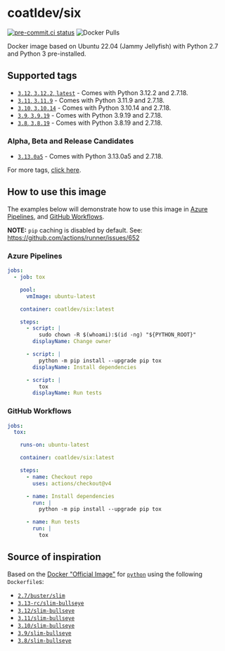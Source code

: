 # coatldev/six

[![pre-commit.ci status](https://results.pre-commit.ci/badge/github/coatl-dev/docker-six/coatl.svg)](https://results.pre-commit.ci/latest/github/coatl-dev/docker-six/coatl)
![Docker Pulls](https://img.shields.io/docker/pulls/coatldev/six)

Docker image based on Ubuntu 22.04 (Jammy Jellyfish) with Python 2.7 and Python 3 pre-installed.

## Supported tags

- [`3.12`, `3.12.2`, `latest`] - Comes with Python 3.12.2 and 2.7.18.
- [`3.11`, `3.11.9`] - Comes with Python 3.11.9 and 2.7.18.
- [`3.10`, `3.10.14`] - Comes with Python 3.10.14 and 2.7.18.
- [`3.9`, `3.9.19`] - Comes with Python 3.9.19 and 2.7.18.
- [`3.8`, `3.8.19`] - Comes with Python 3.8.19 and 2.7.18.

### Alpha, Beta and Release Candidates

- [`3.13.0a5`] - Comes with Python 3.13.0a5 and 2.7.18.

For more tags, [click here].

## How to use this image

The examples below will demonstrate how to use this image in [Azure Pipelines], and [GitHub Workflows].

**NOTE:** `pip` caching is disabled by default. See: <https://github.com/actions/runner/issues/652>

### Azure Pipelines

```yml
jobs:
  - job: tox

    pool:
      vmImage: ubuntu-latest

    container: coatldev/six:latest

    steps:
      - script: |
          sudo chown -R $(whoami):$(id -ng) "${PYTHON_ROOT}"
        displayName: Change owner

      - script: |
          python -m pip install --upgrade pip tox
        displayName: Install dependencies

      - script: |
          tox
        displayName: Run tests
```

### GitHub Workflows

```yml
jobs:
  tox:

    runs-on: ubuntu-latest

    container: coatldev/six:latest

    steps:
      - name: Checkout repo
        uses: actions/checkout@v4

      - name: Install dependencies
        run: |
          python -m pip install --upgrade pip tox

      - name: Run tests
        run: |
          tox
```

## Source of inspiration

Based on the [Docker "Official Image"] for [`python`] using the following `Dockerfile`s:

- [`2.7/buster/slim`]
- [`3.13-rc/slim-bullseye`]
- [`3.12/slim-bullseye`]
- [`3.11/slim-bullseye`]
- [`3.10/slim-bullseye`]
- [`3.9/slim-bullseye`]
- [`3.8/slim-bullseye`]

<!-- Dockerfiles -->
[`3.13.0a5`]: https://github.com/coatl-dev/docker-six/blob/HEAD/3.13/Dockerfile
[`3.12`, `3.12.2`, `latest`]: https://github.com/coatl-dev/docker-six/blob/HEAD/3.12/Dockerfile
[`3.11`, `3.11.9`]: https://github.com/coatl-dev/docker-six/blob/HEAD/3.11/Dockerfile
[`3.10`, `3.10.14`]: https://github.com/coatl-dev/docker-six/blob/HEAD/3.10/Dockerfile
[`3.9`, `3.9.19`]: https://github.com/coatl-dev/docker-six/blob/HEAD/3.9/Dockerfile
[`3.8`, `3.8.19`]: https://github.com/coatl-dev/docker-six/blob/HEAD/3.8/Dockerfile
<!-- External links -->
[Azure Pipelines]: https://learn.microsoft.com/en-us/azure/devops/pipelines/yaml-schema/jobs-job-container?view=azure-pipelines
[click here]: https://hub.docker.com/repository/docker/coatldev/six/tags
[GitHub Workflows]: https://docs.github.com/en/actions/using-jobs/running-jobs-in-a-container
[Docker "Official Image"]: https://github.com/docker-library/official-images#what-are-official-images
[`python`]: https://hub.docker.com/_/python/
<!-- Inspiration -->
[`2.7/buster/slim`]: https://github.com/docker-library/python/blob/f1e613f48eb4fc88748b36787f5ed74c14914636/2.7/buster/slim/Dockerfile
[`3.13-rc/slim-bullseye`]: https://github.com/docker-library/python/blob/HEAD/3.13-rc/slim-bullseye/Dockerfile
[`3.12/slim-bullseye`]: https://github.com/docker-library/python/blob/HEAD/3.12/slim-bullseye/Dockerfile
[`3.11/slim-bullseye`]: https://github.com/docker-library/python/blob/HEAD/3.11/slim-bullseye/Dockerfile
[`3.10/slim-bullseye`]: https://github.com/docker-library/python/blob/HEAD/3.10/slim-bullseye/Dockerfile
[`3.9/slim-bullseye`]: https://github.com/docker-library/python/blob/HEAD/3.9/slim-bullseye/Dockerfile
[`3.8/slim-bullseye`]: https://github.com/docker-library/python/blob/HEAD/3.8/slim-bullseye/Dockerfile
